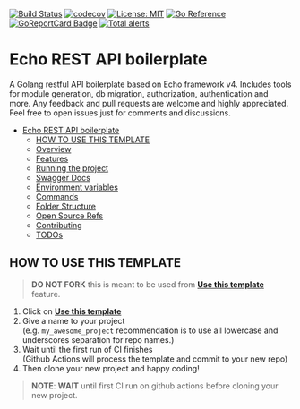 [![Build Status](https://app.travis-ci.com/dzungtran/echo-rest-api.svg?branch=main)](https://app.travis-ci.com/dzungtran/echo-rest-api)
[![codecov](https://codecov.io/gh/dzungtran/echo-rest-api/branch/main/graph/badge.svg?token=hxaHIVyoBN)](https://codecov.io/gh/dzungtran/echo-rest-api)
[![License: MIT](https://img.shields.io/badge/License-MIT-yellow.svg)](https://github.com/dzungtran/echo-rest-api/blob/master/LICENSE)
[![Go Reference](https://pkg.go.dev/badge/github.com/dzungtran/echo-rest-api.svg)](https://pkg.go.dev/github.com/dzungtran/echo-rest-api)
[![GoReportCard Badge](https://goreportcard.com/badge/github.com/dzungtran/echo-rest-api)](https://goreportcard.com/report/github.com/dzungtran/echo-rest-api)
[![Total alerts](https://img.shields.io/lgtm/alerts/g/dzungtran/echo-rest-api.svg?logo=lgtm&logoWidth=18)](https://lgtm.com/projects/g/dzungtran/echo-rest-api/alerts/)

# Echo REST API boilerplate

A Golang restful API boilerplate based on Echo framework v4. Includes tools for module generation, db migration, authorization, authentication and more.
Any feedback and pull requests are welcome and highly appreciated. Feel free to open issues just for comments and discussions.

<!--toc-->
- [Echo REST API boilerplate](#echo-rest-api-boilerplate)
  - [HOW TO USE THIS TEMPLATE](#how-to-use-this-template)
  - [Overview](#overview)
  - [Features](#features)
  - [Running the project](#running-the-project)
  - [Swagger Docs](#swagger-docs)
  - [Environment variables](#environment-variables)
  - [Commands](#commands)
  - [Folder Structure](#folder-structure)
  - [Open Source Refs](#open-source-refs)
  - [Contributing](#contributing)
  - [TODOs](#todos)

<!-- tocstop -->

## HOW TO USE THIS TEMPLATE

> **DO NOT FORK** this is meant to be used from **[Use this template](https://github.com/dzungtran/echo-rest-api/generate)** feature.

1. Click on **[Use this template](https://github.com/dzungtran/echo-rest-api/generate)**
2. Give a name to your project  
   (e.g. `my_awesome_project` recommendation is to use all lowercase and underscores separation for repo names.)
3. Wait until the first run of CI finishes  
   (Github Actions will process the template and commit to your new repo)
4. Then clone your new project and happy coding!

> **NOTE**: **WAIT** until first CI run on github actions before cloning your new project.

<!--
## Overview

## Features

- [x] User Auth functionality (Signup, Login, Forgot Password, Reset Password, 2FA) using **Firebase Auth**
- [x] REST API using [labstack/echo](https://github.com/labstack/echo).
- [x] DB Migration using [golang-migrate/migrate](https://github.com/golang-migrate/migrate).
- [x] Modular structure.
- [x] Configs via environmental variables.
- [x] Unit tests.
- [x] Dependency injection using [uber-go/dig](https://github.com/uber-go/dig).
- [x] Role based access control using [Open Policy Agent](https://github.com/open-policy-agent/opa).
- [x] Module generation, quickly create model, usecase, api handler.
- [x] CLI support. try: `go run ./tools/mod/ gen` using [spf13/cobra](https://github.com/spf13/cobra).
- [x] Generate API docs using [swaggo](https://github.com/swaggo/swag). Try: `make docs`.

## Running the project

- Make sure you have docker installed.
- Copy `.env.example` to `.env.docker`
- Run `docker compose up -d`.
- Go to `localhost:8088` to verify if the API server works.

## Swagger Docs

To create swagger api documentation you just have to run `make docs`.    
after the command executed successfully, run the app and open `http://localhost:8088/docs/index.html` to see swagger documentation page.

## Environment variables

By default, when you run application with `make run-api` command, it will look at `$HOME/.env` for exporting environment variabels.
Setting your config as Environment Variables is recommended as by 12-Factor App.

<details>
    <summary>Variables Defined in the project </summary>

| Name                   | Type    | Description                                                      | Example value                                 |
|------------------------|---------|------------------------------------------------------------------|-----------------------------------------------|
| DATABASE_URL           | string  | Data source URL for main DB                                      | postgres://world:hello@postgres/echo_rest_api |
| PORT                   | integer | Http port (accepts also port number only for heroku compability) | 8088                                          |
| AUTO_MIGRATE           | boolean | Enable run migration every time the application starts           | true                                          |
| ENV                    | string  | Environment name                                                 | development                                   |
| REDIS_URL              | string  | Optional                                                         | redis://redis:6379                            |
| AUTH_PROVIDER              | string  | Optional                                                         | firebase_auth                            |
| FIREBASE_CREDENTIALS              | json  | firebase json admin key                                                         | {firebase_admin_key}                            |
| FIREBASE_AUTH_CREDENTIALS              | json  | filebase json auth key                                                         | {firebase_auth_key}                            |
</details>

## Commands

| Command                                  | Description                                                 |
|------------------------------------------|-------------------------------------------------------------|
| `make run-api`                           | Start REST API application                                  |
| `make build-api`                         | Build application binary                                    |
| `make setup`                             | Run commands to setup development env                       |
| `make run-db`                            | Run DB docker container on local                            |
| `go run ./tools/mod/ gen`                | Generate module component codes. e.g: `go run ./tools/mod/ gen -n Booking`                           |
| `make migration-create [migration_name]` | Create migration files. migration_name should be snake case |
| `make git-hooks`                         | Setup git hooks                                             |
| `make routes`                            | Generate routes file for authorization                      |
| `make docs`                              | Generate API docs                                           |

## Folder Structure

```
.
├── 3rd-parties         # Thirdparty configs
├── cmd
│   └── api             # Main package of API service
├── config              # Application configs struct
│   ...        
├── docs                # Contains documentation and PlantUML for charts and diagrams
├── domains
├── infrastructure
├── migrations
│   └── sql             # Migration files
├── modules
│   ├── core            # Core module, includes apis: users, orgs
│   ├── projects        # Demo module generation
│   └── shared          # To store common usecases and domains which shared between modules
├── out                 # Output folder of PlantUML
├── pkg
│   ├── authz           # Contains Rego rule files for RBAC
│   ├── constants
│   ├── cue             # Contains cue files for data validation
│   ...
│   └── utils           # Contains helper functions
├── tests
└── tools
   ├── modtool         # Module generation
   ├── routes          # Generate routes file for Authorization
   └── scripts         # Some helpful bash commands

```

## Open Source Refs
- https://cuelang.org/docs/about/
- https://www.openpolicyagent.org/docs/latest/
- https://echo.labstack.com/guide/
- https://firebase.google.com/docs/auth/admin/
- https://pkg.go.dev/firebase.google.com/go/auth


## Contributing

Please open issues if you want the template to add some features that is not in todos.

Create a PR with relevant information if you want to contribute in this template.

## TODOs

- [x] Update docker compose for ory/kratos.
- [x] Update README.md.
- [x] Update API docs.
- [ ] Write more tests.

